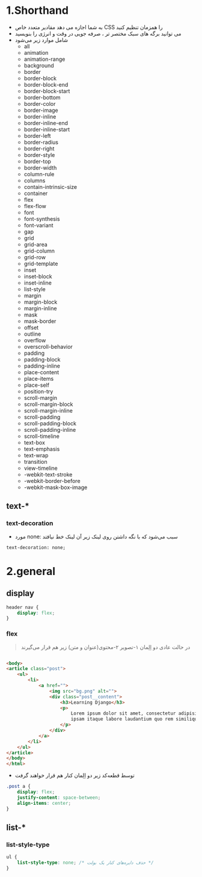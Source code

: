 # 1.Shorthand

* به شما اجازه می دهد مقادیر متعدد خاص CSS را همزمان تنظیم کنید
* می توانید برگه های سبک مختصر تر ، صرفه جویی در وقت و انرژی را بنویسید
* شامل موارد زیر می‌شود
    * all
    * animation
    * animation-range
    * background
    * border
    * border-block
    * border-block-end
    * border-block-start
    * border-bottom
    * border-color
    * border-image
    * border-inline
    * border-inline-end
    * border-inline-start
    * border-left
    * border-radius
    * border-right
    * border-style
    * border-top
    * border-width
    * column-rule
    * columns
    * contain-intrinsic-size
    * container
    * flex
    * flex-flow
    * font
    * font-synthesis
    * font-variant
    * gap
    * grid
    * grid-area
    * grid-column
    * grid-row
    * grid-template
    * inset
    * inset-block
    * inset-inline
    * list-style
    * margin
    * margin-block
    * margin-inline
    * mask
    * mask-border
    * offset
    * outline
    * overflow
    * overscroll-behavior
    * padding
    * padding-block
    * padding-inline
    * place-content
    * place-items
    * place-self
    * position-try
    * scroll-margin
    * scroll-margin-block
    * scroll-margin-inline
    * scroll-padding
    * scroll-padding-block
    * scroll-padding-inline
    * scroll-timeline
    * text-box
    * text-emphasis
    * text-wrap
    * transition
    * view-timeline
    * -webkit-text-stroke
    * -webkit-border-before
    * -webkit-mask-box-image

## text-*

### text-decoration

* مورد none: سبب می‌شود که با نگه داشتن روی لینک زیر آن لینک خط نیافتد

```
text-decoration: none;
```

# 2.general

## display

[//]: # (TODO باید بعدا بخواهنم)

```css
header nav {
    display: flex;
}
```

### flex

> در حالت عادی دو اِلِمان ۱-تصویر ۲-محتوی(عنوان و متن) زیر هم قرار می‌گیرند

```html

<body>
<article class="post">
    <ul>
        <li>
            <a href="">
                <img src="bg.png" alt="">
                <div class="post__content">
                    <h3>Learning Django</h3>
                    <p>
                        Lorem ipsum dolor sit amet, consectetur adipisicing elit. Distinctio, dolore dolores
                        ipsam itaque labore laudantium quo rem similique soluta voluptate?
                    </p>
                </div>
            </a>
        </li>
    </ul>
</article>
</body>
</html>

```

* توسط قطعه‌کد زیر دو اِلِمان کنار هم قرار خواهند گرفت

```css
.post a {
    display: flex;
    justify-content: space-between;
    align-items: center;
}
```

## list-*

### list-style-type

```css
ul {
    list-style-type: none; /* حذف دایره‌های کنار یک بولت */
}
```

